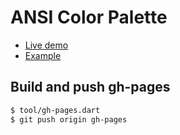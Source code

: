 ANSI Color Palette
=================

* [Live demo](https://kui.github.io/ansi_color_palette/)
* [Example](https://github.com/kui/ansi_color_palette/blob/master/example/index.html)

Build and push gh-pages
------------------------

```sh
$ tool/gh-pages.dart
$ git push origin gh-pages
```
